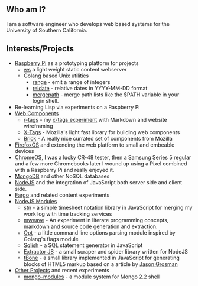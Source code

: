 
## Who am I?

I am a software engineer who develops web based systems for the University of Southern California.

## Interests/Projects

+ [Raspberry Pi](http://raspberrypi.org) as a prototyping platform for projects
    - [ws](http://rsdoiel.github.io/ws) a light weight static content webserver
    - Golang based Unix utilities
        + [range](https://github.com/rsdoiel/range) - emit a range of integers
        + [reldate](https://github.com/rsdoiel/reldate) - relative dates in YYYY-MM-DD format
        + [mergepath](https://github.com/rsdoiel/mergepath) - merge path lists like the $PATH variable in your login shell.
+ Re-learning Lisp via experiments on a Raspberry Pi
+ [Web Components](http://webcomponents.org/)
    - [r-tags](https://rsdoiel.github.com/r-tags) - my [x-tags experiment](https://github.com/rsdoiel/r-tags) with Markdown and website wireframing
    - [X-Tags](htp://x-tags.org) - Mozilla's light fast library for building web components
    - [Brick](http://mozbrick.github.io/) - A really nice currated set of components from Mozilla
+ [FirefoxOS](https://developer.mozilla.org/en-US/docs/Mozilla/Firefox_OS) and extending the web platform to small and embeable devices
+ [ChromeOS](http://www.google.com/chromeos), I was a lucky CR-48 tester, then a Samsung Series 5 regular and a few more Chromebooks later I wound up using a Pixel combined with a Raspberry Pi and really enjoyed it.
+ [MongoDB](http://mongodb.org) and other NoSQL databases
+ [NodeJS](http://nodejs.org) and the integration of JavaScript both server side and client side.
+ [Fargo](http://fargo.io "A web based outliner that can connect to blogs") and related content experiments
+ [NodeJS Modules](https://npmjs.org/~rsdoiel)
    - [stn](https://github.com/rsdoiel/stn) - a simple timesheet notation library in JavaScript for merging my work log with time tracking services
    - [mweave](https://github.com/rsdoiel/mweave) - An experiment in literate programming concepts, markdown and source code generation and extraction.
    - [Opt](https://github.com/rsdoiel/opt) - a little command line options parsing module inspired by Golang's flags module
    - [Sqlish](https://github.com/rsdoiel/sqlish) - a SQL statement generator in JavaScript
    - [Extractor JS](https://github.com/rsdoiel/extractor-js) - a small scraper and spider library written for NodeJS
    - [tBone](https://github.com/rsdoiel/tbone) - a small library implemented in JavaScript for generating blocks of HTML5 markup based on a article by [Jason Grosman](http://www.npr.org/blogs/inside/2011/02/02/126312263/behind-the-code-avoiding-spaghetti-html) 
+ [Other Projects](https://github.com/rsdoiel?tab=repositories) and recent experiments
    - [mongo-modules](https://github.com/rsdoiel/mongo-modules) - a module system for Mongo 2.2 shell

